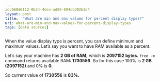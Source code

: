 ```yaml
---
id:668d6112-0b24-4dea-ad80-804cb302b1d4
layout: post
title:  "What are min and max values for percent display types?"
uri: what-are-min-and-max-values-for-percent-display-types
tags: [data sources]
---
```


When the value display type is percent, you can define minimum and maximum values. Let’s say you want to have RAM 
available as a percent.

<!--more-->

Let’s say your machine has **2 GB of RAM,** which is **2097152 bytes.** `free -m` command returns 
available RAM: **1730556.** So for this case 100% is **2 GB (2097152)** and 0% is **0.**

So current value of **1730556** is **83%.**